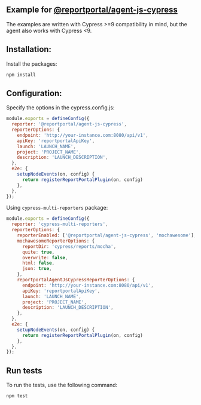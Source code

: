 ## Example for [@reportportal/agent-js-cypress](https://www.npmjs.com/package/@reportportal/agent-js-cypress)

The examples are written with Cypress >=9 compatibility in mind, but the agent also works with Cypress <9.

## Installation:

Install the packages:

```cmd
npm install
```

## Configuration:

Specify the options in the cypress.config.js:

```javascript
module.exports = defineConfig({
  reporter: '@reportportal/agent-js-cypress',
  reporterOptions: {
    endpoint: 'http://your-instance.com:8080/api/v1',
    apiKey: 'reportportalApiKey',
    launch: 'LAUNCH_NAME',
    project: 'PROJECT_NAME',
    description: 'LAUNCH_DESCRIPTION',
  },
  e2e: {
    setupNodeEvents(on, config) {
      return registerReportPortalPlugin(on, config)
    },
  },
});
```

Using `cypress-multi-reporters` package:

```javascript
module.exports = defineConfig({
  reporter: 'cypress-multi-reporters',
  reporterOptions: {
    reporterEnabled: ['@reportportal/agent-js-cypress', 'mochawesome'],
    mochawesomeReporterOptions: {
      reportDir: 'cypress/reports/mocha',
      quite: true,
      overwrite: false,
      html: false,
      json: true,
    },
    reportportalAgentJsCypressReporterOptions: {
      endpoint: 'http://your-instance.com:8080/api/v1',
      apiKey: 'reportportalApiKey',
      launch: 'LAUNCH_NAME',
      project: 'PROJECT_NAME',
      description: 'LAUNCH_DESCRIPTION',
    },
  },
  e2e: {
    setupNodeEvents(on, config) {
      return registerReportPortalPlugin(on, config)
    },
  },
});
```

## Run tests

To run the tests, use the following command:

```cmd
npm test
```
